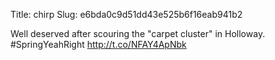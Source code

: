 Title: chirp
Slug: e6bda0c9d51dd43e525b6f16eab941b2

Well deserved after scouring the "carpet cluster" in Holloway. #SpringYeahRight <a href="http://t.co/NFAY4ApNbk">http://t.co/NFAY4ApNbk</a>
